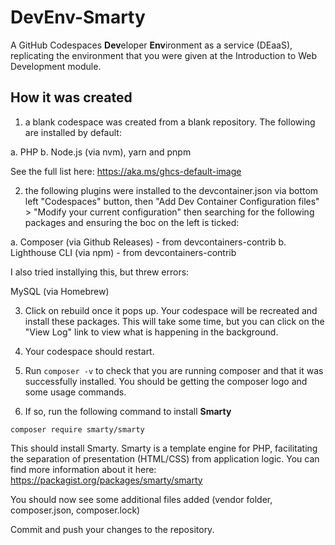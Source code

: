 # DevEnv-Smarty

A GitHub Codespaces **Dev**eloper **Env**ironment as a service (DEaaS), replicating the environment that you were given at the Introduction to Web Development module.

## How it was created

1. a blank codespace was created from a blank repository. The following are installed by default:

a. PHP
b. Node.js (via nvm), yarn and pnpm

See the full list here: https://aka.ms/ghcs-default-image 

2. the following plugins were installed to the devcontainer.json via bottom left "Codespaces" button, then "Add Dev Container Configuration files" > "Modify your current configuration" then searching for the following packages and ensuring the boc on the left is ticked:

a. Composer (via Github Releases) - from devcontainers-contrib
b. Lighthouse CLI (via npm) - from devcontainers-contrib

I also tried installying this, but threw errors:

MySQL (via Homebrew)

3. Click on rebuild once it pops up. Your codespace will be recreated and install these packages. This will take some time, but you can click on the "View Log" link to view what is happening in the background.

4. Your codespace should restart.

5. Run `composer -v` to check that you are running composer and that it was successfully installed. You should be getting the composer logo and some usage commands.

6. If so, run the following command to install **Smarty**

`composer require smarty/smarty`

This should install Smarty. Smarty is a template engine for PHP, facilitating the separation of presentation (HTML/CSS) from application logic. You can find more information about it here: https://packagist.org/packages/smarty/smarty 

You should now see some additional files added (vendor folder, composer.json, composer.lock)

Commit and push your changes to the repository.
